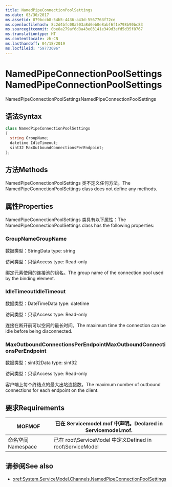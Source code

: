 ```yaml
---
title: NamedPipeConnectionPoolSettings
ms.date: 03/30/2017
ms.assetid: 079bccb8-54b5-4436-a43d-5567763f72ce
ms.openlocfilehash: 8c2d4bfc08a503a8d6eb0e8abf6f1e798b90bc83
ms.sourcegitcommit: 0be8a279af6d8a43e03141e349d3efd5d35f8767
ms.translationtype: HT
ms.contentlocale: zh-CN
ms.lasthandoff: 04/18/2019
ms.locfileid: "59773696"
---
```

# <a name="namedpipeconnectionpoolsettings"></a><span data-ttu-id="4c132-102">NamedPipeConnectionPoolSettings</span><span class="sxs-lookup"><span data-stu-id="4c132-102">NamedPipeConnectionPoolSettings</span></span>
<span data-ttu-id="4c132-103">NamedPipeConnectionPoolSettings</span><span class="sxs-lookup"><span data-stu-id="4c132-103">NamedPipeConnectionPoolSettings</span></span>  
  
## <a name="syntax"></a><span data-ttu-id="4c132-104">语法</span><span class="sxs-lookup"><span data-stu-id="4c132-104">Syntax</span></span>  
  
```csharp
class NamedPipeConnectionPoolSettings  
{  
  string GroupName;  
  datetime IdleTimeout;  
  sint32 MaxOutboundConnectionsPerEndpoint;  
};  
```  
  
## <a name="methods"></a><span data-ttu-id="4c132-105">方法</span><span class="sxs-lookup"><span data-stu-id="4c132-105">Methods</span></span>  
 <span data-ttu-id="4c132-106">NamedPipeConnectionPoolSettings 类不定义任何方法。</span><span class="sxs-lookup"><span data-stu-id="4c132-106">The NamedPipeConnectionPoolSettings class does not define any methods.</span></span>  
  
## <a name="properties"></a><span data-ttu-id="4c132-107">属性</span><span class="sxs-lookup"><span data-stu-id="4c132-107">Properties</span></span>  
 <span data-ttu-id="4c132-108">NamedPipeConnectionPoolSettings 类具有以下属性：</span><span class="sxs-lookup"><span data-stu-id="4c132-108">The NamedPipeConnectionPoolSettings class has the following properties:</span></span>  
  
### <a name="groupname"></a><span data-ttu-id="4c132-109">GroupName</span><span class="sxs-lookup"><span data-stu-id="4c132-109">GroupName</span></span>  
 <span data-ttu-id="4c132-110">数据类型：String</span><span class="sxs-lookup"><span data-stu-id="4c132-110">Data type: string</span></span>  
  
 <span data-ttu-id="4c132-111">访问类型：只读</span><span class="sxs-lookup"><span data-stu-id="4c132-111">Access type: Read-only</span></span>  
  
 <span data-ttu-id="4c132-112">绑定元素使用的连接池的组名。</span><span class="sxs-lookup"><span data-stu-id="4c132-112">The group name of the connection pool used by the binding element.</span></span>  
  
### <a name="idletimeout"></a><span data-ttu-id="4c132-113">IdleTimeout</span><span class="sxs-lookup"><span data-stu-id="4c132-113">IdleTimeout</span></span>  
 <span data-ttu-id="4c132-114">数据类型：DateTime</span><span class="sxs-lookup"><span data-stu-id="4c132-114">Data type: datetime</span></span>  
  
 <span data-ttu-id="4c132-115">访问类型：只读</span><span class="sxs-lookup"><span data-stu-id="4c132-115">Access type: Read-only</span></span>  
  
 <span data-ttu-id="4c132-116">连接在断开前可以空闲的最长时间。</span><span class="sxs-lookup"><span data-stu-id="4c132-116">The maximum time the connection can be idle before being disconnected.</span></span>  
  
### <a name="maxoutboundconnectionsperendpoint"></a><span data-ttu-id="4c132-117">MaxOutboundConnectionsPerEndpoint</span><span class="sxs-lookup"><span data-stu-id="4c132-117">MaxOutboundConnectionsPerEndpoint</span></span>  
 <span data-ttu-id="4c132-118">数据类型：sint32</span><span class="sxs-lookup"><span data-stu-id="4c132-118">Data type: sint32</span></span>  
  
 <span data-ttu-id="4c132-119">访问类型：只读</span><span class="sxs-lookup"><span data-stu-id="4c132-119">Access type: Read-only</span></span>  
  
 <span data-ttu-id="4c132-120">客户端上每个终结点的最大出站连接数。</span><span class="sxs-lookup"><span data-stu-id="4c132-120">The maximum number of outbound connections for each endpoint on the client.</span></span>  
  
## <a name="requirements"></a><span data-ttu-id="4c132-121">要求</span><span class="sxs-lookup"><span data-stu-id="4c132-121">Requirements</span></span>  
  
|<span data-ttu-id="4c132-122">MOF</span><span class="sxs-lookup"><span data-stu-id="4c132-122">MOF</span></span>|<span data-ttu-id="4c132-123">已在 Servicemodel.mof 中声明。</span><span class="sxs-lookup"><span data-stu-id="4c132-123">Declared in Servicemodel.mof.</span></span>|  
|---------|-----------------------------------|  
|<span data-ttu-id="4c132-124">命名空间</span><span class="sxs-lookup"><span data-stu-id="4c132-124">Namespace</span></span>|<span data-ttu-id="4c132-125">已在 root\ServiceModel 中定义</span><span class="sxs-lookup"><span data-stu-id="4c132-125">Defined in root\ServiceModel</span></span>|  
  
## <a name="see-also"></a><span data-ttu-id="4c132-126">请参阅</span><span class="sxs-lookup"><span data-stu-id="4c132-126">See also</span></span>

- <xref:System.ServiceModel.Channels.NamedPipeConnectionPoolSettings>
